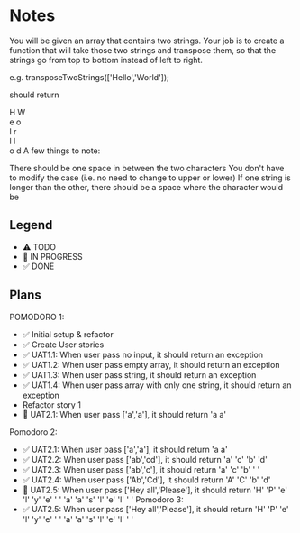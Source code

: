 # Notes

You will be given an array that contains two strings. Your job is to create a function that will take those two strings and transpose them, so that the strings go from top to bottom instead of left to right.

e.g. transposeTwoStrings(['Hello','World']);

should return

H W  
e o  
l r  
l l  
o d
A few things to note:

There should be one space in between the two characters
You don't have to modify the case (i.e. no need to change to upper or lower)
If one string is longer than the other, there should be a space where the character would be

## Legend
- ⚠ TODO
- 🚧 IN PROGRESS
- ✅ DONE

## Plans

POMODORO 1:
- ✅ Initial setup & refactor
- ✅ Create User stories
- ✅ UAT1.1: When user pass no input, it should return an exception
- ✅ UAT1.2: When user pass empty array, it should return an exception
- ✅ UAT1.3: When user pass string, it should return an exception
- ✅ UAT1.4: When user pass array with only one string, it should return an exception
- Refactor story 1
- 🚧 UAT2.1: When user pass ['a','a'], it should return 'a a'

Pomodoro 2:
- ✅ UAT2.1: When user pass ['a','a'], it should return 'a a'
- ✅ UAT2.2: When user pass ['ab','cd'], it should return 
'a' 'c'
'b' 'd' 
- ✅ UAT2.3: When user pass ['ab','c'], it should return 
'a' 'c'
'b' ' ' 
- ✅ UAT2.4: When user pass ['Ab','Cd'], it should return 
'A' 'C'
'b' 'd'
- 🚧 UAT2.5: When user pass ['Hey all','Please'], it should return 
'H' 'P'
'e' 'l'
'y' 'e'
' ' 'a'
'a' 's'
'l' 'e'
'l' ' '
Pomodoro 3:
- ✅ UAT2.5: When user pass ['Hey all','Please'], it should return 
'H' 'P'
'e' 'l'
'y' 'e'
' ' 'a'
'a' 's'
'l' 'e'
'l' ' '
